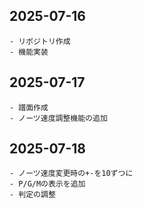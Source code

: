 ## 2025-07-16
    - リポジトリ作成
    - 機能実装
## 2025-07-17
    - 譜面作成
    - ノーツ速度調整機能の追加
## 2025-07-18
    - ノーツ速度変更時の+-を10ずつに
    - P/G/Mの表示を追加
    - 判定の調整